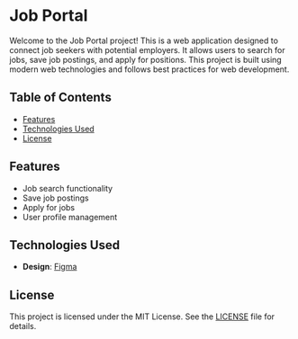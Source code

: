 # Job Portal

Welcome to the Job Portal project! This is a web application designed to connect job seekers with potential employers. It allows users to search for jobs, save job postings, and apply for positions. This project is built using modern web technologies and follows best practices for web development.

## Table of Contents

- [Features](#features)
- [Technologies Used](#technologies-used)
- [License](#license)

## Features

- Job search functionality
- Save job postings
- Apply for jobs
- User profile management

## Technologies Used

- **Design**: [Figma](https://www.figma.com/design/lwjRGI3a8TvkhDj2XdB0Up/Untitled?node-id=19-4&t=JfUvuHVwpo07Et5R-0)

## License

This project is licensed under the MIT License. See the [LICENSE](LICENSE) file for details.
